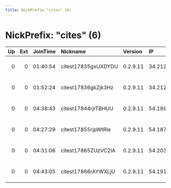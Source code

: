 ```yaml
---
title: NickPrefix "cites" (6)
---
```


# NickPrefix: "cites" (6)

|   Up |   Ext | JoinTime   | Nickname            | Version   | IP             | AS               | CC   |   ORp |   Dirp | OS    | Contact                 |   eFamMembers |
|-----:|------:|:-----------|:--------------------|:----------|:---------------|:-----------------|:-----|------:|-------:|:------|:------------------------|--------------:|
|    0 |     0 | 01:40:54   | citest17835gxUXDYDU | 0.2.9.11  | 34.212.36.119  | Amazon.com, Inc. | us   |  9001 |      0 | Linux | root at example dot org |             1 |
|    0 |     0 | 01:52:24   | citest17836gkZjk3Hz | 0.2.9.11  | 34.212.172.119 | Amazon.com, Inc. | us   |  9001 |      0 | Linux | root at example dot org |             1 |
|    0 |     0 | 04:38:43   | citest17844rjrTBHUU | 0.2.9.11  | 54.189.194.174 | Amazon.com, Inc. | us   |  9001 |      0 | Linux | root at example dot org |             1 |
|    0 |     0 | 04:27:29   | citest17855rjpWtRIe | 0.2.9.11  | 54.187.164.24  | Amazon.com, Inc. | us   |  9001 |      0 | Linux | root at example dot org |             1 |
|    0 |     0 | 04:31:06   | citest17865ZUzVC2IA | 0.2.9.11  | 54.203.144.181 | Amazon.com, Inc. | us   |  9001 |      0 | Linux | root at example dot org |             1 |
|    0 |     0 | 04:43:05   | citest17866rAYWXLjU | 0.2.9.11  | 54.191.236.218 | Amazon.com, Inc. | us   |  9001 |      0 | Linux | root at example dot org |             1 |
